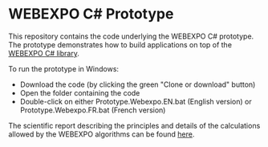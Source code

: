 # WEBEXPO C# Prototype

This repository contains the code underlying the WEBEXPO C# prototype. The prototype demonstrates how to build applications on top of the [WEBEXPO C# library](https://github.com/webexpo/webexpo_cs_lib).

To run the prototype in Windows:
- Download the code (by clicking the green "Clone or download" button)
- Open the folder containing the code
- Double-click on either Prototype.Webexpo.EN.bat (English version) or Prototype.Webexpo.FR.bat (French version)

The scientific report describing the principles and details of the calculations allowed by the WEBEXPO algorithms can be found [here](https://www.irsst.qc.ca/en/publications-tools/publication/i/101066/n/webexpo).
